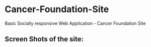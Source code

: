 # Cancer-Foundation-Site
Basic Socially responsive Web Application - Cancer Foundation Site 

## Screen Shots of the site:

